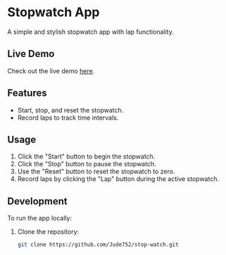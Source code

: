 # Stopwatch App

A simple and stylish stopwatch app with lap functionality.

## Live Demo

Check out the live demo [here](https://jude752.github.io/stop-watch/).

## Features

- Start, stop, and reset the stopwatch.
- Record laps to track time intervals.

## Usage

1. Click the "Start" button to begin the stopwatch.
2. Click the "Stop" button to pause the stopwatch.
3. Use the "Reset" button to reset the stopwatch to zero.
4. Record laps by clicking the "Lap" button during the active stopwatch.

## Development

To run the app locally:

1. Clone the repository:

   ```bash
   git clone https://github.com/Jude752/stop-watch.git
